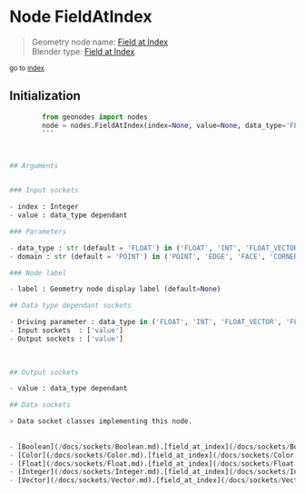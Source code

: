 
# Node FieldAtIndex

> Geometry node name: [Field at Index](https://docs.blender.org/manual/en/latest/modeling/geometry_nodes/utilities/field_at_index.html)<br>
  Blender type: [Field at Index](https://docs.blender.org/api/current/bpy.types.GeometryNodeFieldAtIndex.html)
  
<sub>go to [index](/docs/index.md)</sub>

## Initialization

```python
        from geonodes import nodes
        node = nodes.FieldAtIndex(index=None, value=None, data_type='FLOAT', domain='POINT', label=None)
        ```



## Arguments


### Input sockets

- index : Integer
- value : data_type dependant

### Parameters

- data_type : str (default = 'FLOAT') in ('FLOAT', 'INT', 'FLOAT_VECTOR', 'FLOAT_COLOR', 'BOOLEAN')
- domain : str (default = 'POINT') in ('POINT', 'EDGE', 'FACE', 'CORNER', 'CURVE', 'INSTANCE')

### Node label

- label : Geometry node display label (default=None)

## Data type dependant sockets

- Driving parameter : data_type in ('FLOAT', 'INT', 'FLOAT_VECTOR', 'FLOAT_COLOR', 'BOOLEAN')
- Input sockets  : ['value']
- Output sockets : ['value']   
  
  

## Output sockets

- value : data_type dependant

## Data sockets

> Data socket classes implementing this node.
  
  
- [Boolean](/docs/sockets/Boolean.md).[field_at_index](/docs/sockets/Boolean.md#field_at_index) : Method
- [Color](/docs/sockets/Color.md).[field_at_index](/docs/sockets/Color.md#field_at_index) : Method
- [Float](/docs/sockets/Float.md).[field_at_index](/docs/sockets/Float.md#field_at_index) : Method
- [Integer](/docs/sockets/Integer.md).[field_at_index](/docs/sockets/Integer.md#field_at_index) : Method
- [Vector](/docs/sockets/Vector.md).[field_at_index](/docs/sockets/Vector.md#field_at_index) : Method
  
